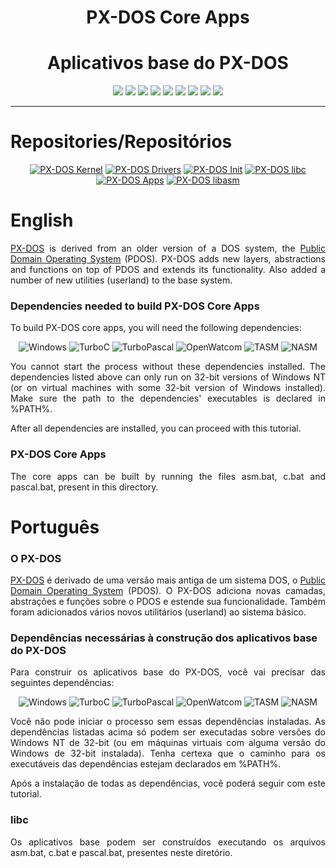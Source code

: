 <div align="center">

<h1>PX-DOS Core Apps</h1>
<h1>Aplicativos base do PX-DOS</h3>

![](https://img.shields.io/github/license/felipenlunkes/PX-DOS-init.svg)
![](https://img.shields.io/github/stars/felipenlunkes/PX-DOS-init.svg)
![](https://img.shields.io/github/issues/felipenlunkes/PX-DOS-init.svg)
![](https://img.shields.io/github/issues-closed/felipenlunkes/PX-DOS-init.svg)
![](https://img.shields.io/github/issues-pr/felipenlunkes/PX-DOS-init.svg)
![](https://img.shields.io/github/issues-pr-closed/felipenlunkes/PX-DOS-init.svg)
![](https://img.shields.io/github/downloads/felipenlunkes/PX-DOS-init/total.svg)
![](https://img.shields.io/github/release/felipenlunkes/PX-DOS-init.svg)
[![](https://img.shields.io/twitter/follow/lunx8086.svg?style=social&label=Follow%20%40lunx8086)](https://twitter.com/lunx8086)

</div>

<hr>

# Repositories/Repositórios

<div align="center">
  
[![PX-DOS Kernel](https://github-readme-stats.vercel.app/api/pin/?username=felipenlunkes&repo=PX-DOS-Core&theme=dark)](https://github.com/felipenlunkes/PX-DOS)
[![PX-DOS Drivers](https://github-readme-stats.vercel.app/api/pin/?username=felipenlunkes&repo=PX-DOS-Drivers&theme=dark)](https://github.com/felipenlunkes/PX-DOS-Drivers)
[![PX-DOS Init](https://github-readme-stats.vercel.app/api/pin/?username=felipenlunkes&repo=PX-DOS-init&theme=dark)](https://github.com/felipenlunkes/PX-DOS-init)
[![PX-DOS libc](https://github-readme-stats.vercel.app/api/pin/?username=felipenlunkes&repo=PX-DOS-libc&theme=dark)](https://github.com/felipenlunkes/PX-DOS-libc)
[![PX-DOS Apps](https://github-readme-stats.vercel.app/api/pin/?username=felipenlunkes&repo=PX-DOS-Apps&theme=dark)](https://github.com/felipenlunkes/PX-DOS-Apps)
[![PX-DOS libasm](https://github-readme-stats.vercel.app/api/pin/?username=felipenlunkes&repo=PX-DOS-libasm&theme=dark)](https://github.com/felipenlunkes/PX-DOS-libasm)

</div>

# English

<div align="justify">

[PX-DOS](https://github.com/felipenlunkes/PX-DOS) is derived from an older version of a DOS system, the [Public Domain Operating System](http://www.pdos.org/) (PDOS). PX-DOS adds new layers, abstractions and functions on top of PDOS and extends its functionality. Also added a number of new utilities (userland) to the base system.

</div>

### Dependencies needed to build PX-DOS Core Apps

<div align="justify">

To build PX-DOS core apps, you will need the following dependencies:

</div>

<div align="center">

![Windows](https://img.shields.io/badge/Windows_32_bit-0078D6?style=for-the-badge&logo=windows&logoColor=white)
![TurboC](https://img.shields.io/badge/Borland_Turbo_C-F57842?style=for-the-badge&logo=c&logoColor=white)
![TurboPascal](https://img.shields.io/badge/Borland_Turbo_Pascal-F57842?style=for-the-badge&logo=pascal&logoColor=white)
![OpenWatcom](https://img.shields.io/badge/Open_Watcom-4EAA25?style=for-the-badge&logo=c&logoColor=white)
![TASM](https://img.shields.io/badge/NASM-3C3C3C?style=for-the-badge&logo=assembly&logoColor=white)
![NASM](https://img.shields.io/badge/TASM-2C2C2C?style=for-the-badge&logo=assembly&logoColor=white)

</div>

<div align="justify">

You cannot start the process without these dependencies installed. The dependencies listed above can only run on 32-bit versions of Windows NT (or on virtual machines with some 32-bit version of Windows installed). Make sure the path to the dependencies' executables is declared in %PATH%.

After all dependencies are installed, you can proceed with this tutorial.

</div>

### PX-DOS Core Apps

<div align="justify">

The core apps can be built by running the files asm.bat, c.bat and pascal.bat, present in this directory.

</div>

# Português

### O PX-DOS

<div align="justify">

[PX-DOS](https://github.com/felipenlunkes/PX-DOS) é derivado de uma versão mais antiga de um sistema DOS, o [Public Domain Operating System](http://www.pdos.org/) (PDOS). O PX-DOS adiciona novas camadas, abstrações e funções sobre o PDOS e estende sua funcionalidade. Também foram adicionados vários novos utilitários (userland) ao sistema básico.

</div>
  
### Dependências necessárias à construção dos aplicativos base do PX-DOS

<div align="justify">

Para construir os aplicativos base do PX-DOS, você vai precisar das seguintes dependências:

</div>

<div align="center">

![Windows](https://img.shields.io/badge/Windows_32_bit-0078D6?style=for-the-badge&logo=windows&logoColor=white)
![TurboC](https://img.shields.io/badge/Borland_Turbo_C-F57842?style=for-the-badge&logo=c&logoColor=white)
![TurboPascal](https://img.shields.io/badge/Borland_Turbo_Pascal-F57842?style=for-the-badge&logo=pascal&logoColor=white)
![OpenWatcom](https://img.shields.io/badge/Open_Watcom-4EAA25?style=for-the-badge&logo=c&logoColor=white)
![TASM](https://img.shields.io/badge/NASM-3C3C3C?style=for-the-badge&logo=assembly&logoColor=white)
![NASM](https://img.shields.io/badge/TASM-2C2C2C?style=for-the-badge&logo=assembly&logoColor=white)

</div>

<div align="justify">

Você não pode iniciar o processo sem essas dependências instaladas. As dependências listadas acima só podem ser executadas sobre versões do Windows NT de 32-bit (ou em máquinas virtuais com alguma versão do Windows de 32-bit instalada). Tenha certexa que o caminho para os executáveis das dependências estejam declarados em %PATH%.

Após a instalação de todas as dependências, você poderá seguir com este tutorial.

</div>

### libc

<div align="justify">

Os aplicativos base podem ser construídos executando os arquivos asm.bat, c.bat e pascal.bat, presentes neste diretório.

</div>

<!-- Versão do arquivo: 1.0
Copyright © 2012-2022 Felipe Miguel Nery Lunkes
-->
